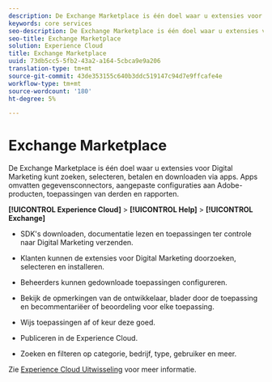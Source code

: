 ```yaml
---
description: De Exchange Marketplace is één doel waar u extensies voor Digital Marketing kunt zoeken, selecteren, betalen en downloaden via apps. Apps omvatten gegevensconnectors, aangepaste configuraties aan Adobe-producten, toepassingen van derden en rapporten.
keywords: core services
seo-description: De Exchange Marketplace is één doel waar u extensies voor Digital Marketing kunt zoeken, selecteren, betalen en downloaden via apps. Apps omvatten gegevensconnectors, aangepaste configuraties aan Adobe-producten, toepassingen van derden en rapporten.
seo-title: Exchange Marketplace
solution: Experience Cloud
title: Exchange Marketplace
uuid: 73db5cc5-5fb2-43a2-a164-5cbca9e9a206
translation-type: tm+mt
source-git-commit: 43de353155c640b3ddc519147c94d7e9ffcafe4e
workflow-type: tm+mt
source-wordcount: '180'
ht-degree: 5%

---
```



# Exchange Marketplace

De Exchange Marketplace is één doel waar u extensies voor Digital Marketing kunt zoeken, selecteren, betalen en downloaden via apps. Apps omvatten gegevensconnectors, aangepaste configuraties aan Adobe-producten, toepassingen van derden en rapporten.

**[!UICONTROL Experience Cloud]** > **[!UICONTROL Help]** > **[!UICONTROL Exchange]**

* SDK&#39;s downloaden, documentatie lezen en toepassingen ter controle naar Digital Marketing verzenden.

* Klanten kunnen de extensies voor Digital Marketing doorzoeken, selecteren en installeren.

* Beheerders kunnen gedownloade toepassingen configureren.

* Bekijk de opmerkingen van de ontwikkelaar, blader door de toepassing en becommentariëer of beoordeling voor elke toepassing.

* Wijs toepassingen af of keur deze goed.

* Publiceren in de Experience Cloud.

* Zoeken en filteren op categorie, bedrijf, type, gebruiker en meer.

Zie [Experience Cloud Uitwisseling](https://exchange.adobe.com/experiencecloud.html) voor meer informatie.
